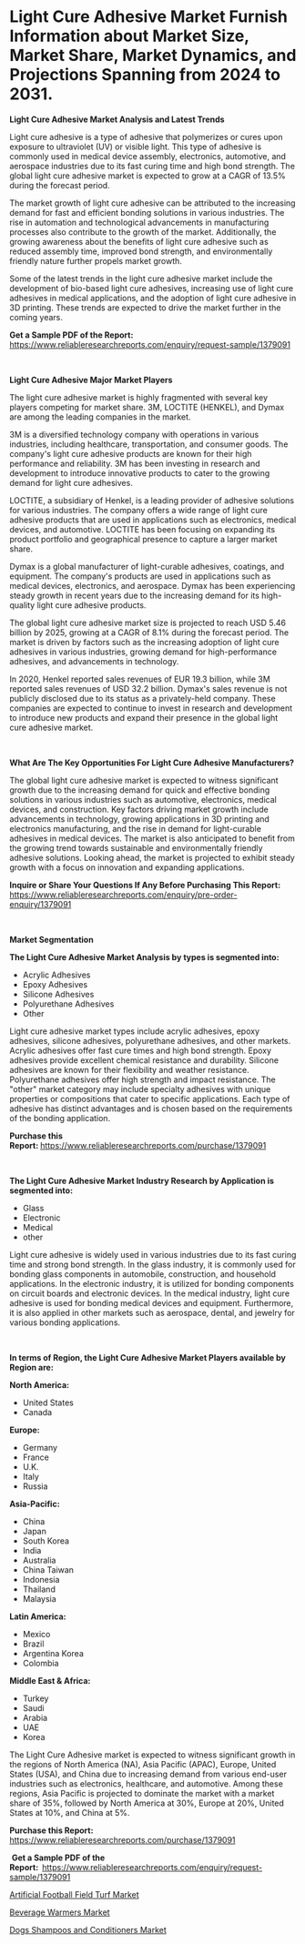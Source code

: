 <p><h1>Light Cure Adhesive Market Furnish Information about Market Size, Market Share, Market Dynamics, and Projections Spanning from 2024 to 2031.</h1></p><p><strong>Light Cure Adhesive Market Analysis and Latest Trends</strong></p>
<p><p>Light cure adhesive is a type of adhesive that polymerizes or cures upon exposure to ultraviolet (UV) or visible light. This type of adhesive is commonly used in medical device assembly, electronics, automotive, and aerospace industries due to its fast curing time and high bond strength. The global light cure adhesive market is expected to grow at a CAGR of 13.5% during the forecast period.</p><p>The market growth of light cure adhesive can be attributed to the increasing demand for fast and efficient bonding solutions in various industries. The rise in automation and technological advancements in manufacturing processes also contribute to the growth of the market. Additionally, the growing awareness about the benefits of light cure adhesive such as reduced assembly time, improved bond strength, and environmentally friendly nature further propels market growth.</p><p>Some of the latest trends in the light cure adhesive market include the development of bio-based light cure adhesives, increasing use of light cure adhesives in medical applications, and the adoption of light cure adhesive in 3D printing. These trends are expected to drive the market further in the coming years.</p></p>
<p><strong>Get a Sample PDF of the Report:&nbsp;</strong> <a href="https://www.reliableresearchreports.com/enquiry/request-sample/1379091">https://www.reliableresearchreports.com/enquiry/request-sample/1379091</a></p>
<p>&nbsp;</p>
<p><strong>Light Cure Adhesive Major Market Players</strong></p>
<p><p>The light cure adhesive market is highly fragmented with several key players competing for market share. 3M, LOCTITE (HENKEL), and Dymax are among the leading companies in the market. </p><p>3M is a diversified technology company with operations in various industries, including healthcare, transportation, and consumer goods. The company's light cure adhesive products are known for their high performance and reliability. 3M has been investing in research and development to introduce innovative products to cater to the growing demand for light cure adhesives.</p><p>LOCTITE, a subsidiary of Henkel, is a leading provider of adhesive solutions for various industries. The company offers a wide range of light cure adhesive products that are used in applications such as electronics, medical devices, and automotive. LOCTITE has been focusing on expanding its product portfolio and geographical presence to capture a larger market share.</p><p>Dymax is a global manufacturer of light-curable adhesives, coatings, and equipment. The company's products are used in applications such as medical devices, electronics, and aerospace. Dymax has been experiencing steady growth in recent years due to the increasing demand for its high-quality light cure adhesive products.</p><p>The global light cure adhesive market size is projected to reach USD 5.46 billion by 2025, growing at a CAGR of 8.1% during the forecast period. The market is driven by factors such as the increasing adoption of light cure adhesives in various industries, growing demand for high-performance adhesives, and advancements in technology.</p><p>In 2020, Henkel reported sales revenues of EUR 19.3 billion, while 3M reported sales revenues of USD 32.2 billion. Dymax's sales revenue is not publicly disclosed due to its status as a privately-held company. These companies are expected to continue to invest in research and development to introduce new products and expand their presence in the global light cure adhesive market.</p></p>
<p>&nbsp;</p>
<p><strong>What Are The Key Opportunities For Light Cure Adhesive Manufacturers?</strong></p>
<p><p>The global light cure adhesive market is expected to witness significant growth due to the increasing demand for quick and effective bonding solutions in various industries such as automotive, electronics, medical devices, and construction. Key factors driving market growth include advancements in technology, growing applications in 3D printing and electronics manufacturing, and the rise in demand for light-curable adhesives in medical devices. The market is also anticipated to benefit from the growing trend towards sustainable and environmentally friendly adhesive solutions. Looking ahead, the market is projected to exhibit steady growth with a focus on innovation and expanding applications.</p></p>
<p><strong>Inquire or Share Your Questions If Any Before Purchasing This Report:</strong> <a href="https://www.reliableresearchreports.com/enquiry/pre-order-enquiry/1379091">https://www.reliableresearchreports.com/enquiry/pre-order-enquiry/1379091</a></p>
<p>&nbsp;</p>
<p><strong>Market Segmentation</strong></p>
<p><strong>The Light Cure Adhesive Market Analysis by types is segmented into:</strong></p>
<p><ul><li>Acrylic Adhesives</li><li>Epoxy Adhesives</li><li>Silicone Adhesives</li><li>Polyurethane Adhesives</li><li>Other</li></ul></p>
<p><p>Light cure adhesive market types include acrylic adhesives, epoxy adhesives, silicone adhesives, polyurethane adhesives, and other markets. Acrylic adhesives offer fast cure times and high bond strength. Epoxy adhesives provide excellent chemical resistance and durability. Silicone adhesives are known for their flexibility and weather resistance. Polyurethane adhesives offer high strength and impact resistance. The "other" market category may include specialty adhesives with unique properties or compositions that cater to specific applications. Each type of adhesive has distinct advantages and is chosen based on the requirements of the bonding application.</p></p>
<p><strong>Purchase this Report:&nbsp;</strong><a href="https://www.reliableresearchreports.com/purchase/1379091">https://www.reliableresearchreports.com/purchase/1379091</a></p>
<p>&nbsp;</p>
<p><strong>The Light Cure Adhesive Market Industry Research by Application is segmented into:</strong></p>
<p><ul><li>Glass</li><li>Electronic</li><li>Medical</li><li>other</li></ul></p>
<p><p>Light cure adhesive is widely used in various industries due to its fast curing time and strong bond strength. In the glass industry, it is commonly used for bonding glass components in automobile, construction, and household applications. In the electronic industry, it is utilized for bonding components on circuit boards and electronic devices. In the medical industry, light cure adhesive is used for bonding medical devices and equipment. Furthermore, it is also applied in other markets such as aerospace, dental, and jewelry for various bonding applications.</p></p>
<p>&nbsp;</p>
<p><strong>In terms of Region, the Light Cure Adhesive Market Players available by Region are:</strong></p>
<p>
    <p> <strong> North America: </strong>
        <ul>
            <li>United States</li>
            <li>Canada</li>
        </ul>
        </p> 
    <p> <strong> Europe: </strong>
        <ul>
            <li>Germany</li>
            <li>France</li>
            <li>U.K.</li>
            <li>Italy</li>
            <li>Russia</li>
        </ul>
        </p> 
    <p> <strong> Asia-Pacific: </strong>
        <ul>
            <li>China</li>
            <li>Japan</li>
            <li>South Korea</li>
            <li>India</li>
            <li>Australia</li>
            <li>China Taiwan</li>
            <li>Indonesia</li>
            <li>Thailand</li>
            <li>Malaysia</li>
        </ul>
        </p> 
    <p> <strong> Latin America: </strong>
        <ul>
            <li>Mexico</li>
            <li>Brazil</li>
            <li>Argentina Korea</li>
            <li>Colombia</li>
        </ul>
        </p> 
    <p> <strong> Middle East & Africa: </strong>
        <ul>
            <li>Turkey</li>
            <li>Saudi</li>
            <li>Arabia</li>
            <li>UAE</li>
            <li>Korea</li>
        </ul>
    </p>
    </p>
<p><p>The Light Cure Adhesive market is expected to witness significant growth in the regions of North America (NA), Asia Pacific (APAC), Europe, United States (USA), and China due to increasing demand from various end-user industries such as electronics, healthcare, and automotive. Among these regions, Asia Pacific is projected to dominate the market with a market share of 35%, followed by North America at 30%, Europe at 20%, United States at 10%, and China at 5%.</p></p>
<p><strong>Purchase this Report: </strong><a href="https://www.reliableresearchreports.com/purchase/1379091">https://www.reliableresearchreports.com/purchase/1379091</a></p>
<p>&nbsp;<strong>Get a Sample PDF of the Report:&nbsp;&nbsp;</strong><a href="https://www.reliableresearchreports.com/enquiry/request-sample/1379091">https://www.reliableresearchreports.com/enquiry/request-sample/1379091</a></p>
<p><strong></strong></p>
<p><p><a href="https://view.publitas.com/reportprime-1/artificial-football-field-turf-market-size-reflecting-a-forecast-till-2030-market-by-type-by-application-and-by-geography/">Artificial Football Field Turf Market</a></p><p><a href="https://view.publitas.com/reportprime-1/beverage-warmers-market-research-report-forecasted-for-period-from-2023-2030-by-market-type-market-application-and-region/">Beverage Warmers Market</a></p><p><a href="https://view.publitas.com/reportprime-1/dogs-shampoos-and-conditioners-market-dynamics-2023-2030-also-about-its-market-trends-projections-and-opportunities/">Dogs Shampoos and Conditioners Market</a></p></p>